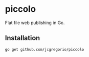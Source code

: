 piccolo
=======

Flat file web publishing in Go.

Installation
------------

    go get github.com/jcgregorio/piccolo

